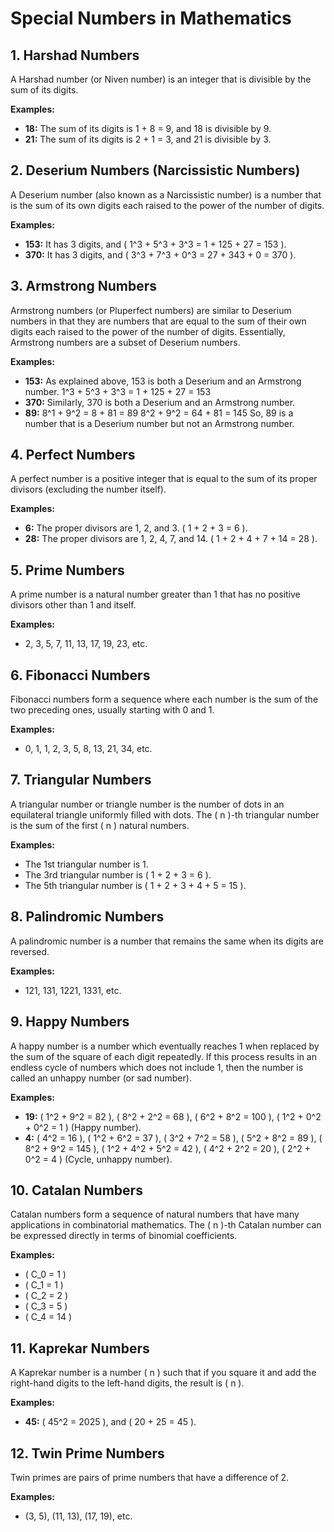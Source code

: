 # Special Numbers in Mathematics

## 1. Harshad Numbers
A Harshad number (or Niven number) is an integer that is divisible by the sum of its digits.

**Examples:**
- **18:** The sum of its digits is 1 + 8 = 9, and 18 is divisible by 9.
- **21:** The sum of its digits is 2 + 1 = 3, and 21 is divisible by 3.

## 2. Deserium Numbers (Narcissistic Numbers)
A Deserium number (also known as a Narcissistic number) is a number that is the sum of its own digits each raised to the power of the number of digits.

**Examples:**
- **153:** It has 3 digits, and \( 1^3 + 5^3 + 3^3 = 1 + 125 + 27 = 153 \).
- **370:** It has 3 digits, and \( 3^3 + 7^3 + 0^3 = 27 + 343 + 0 = 370 \).

## 3. Armstrong Numbers
Armstrong numbers (or Pluperfect numbers) are similar to Deserium numbers in that they are numbers that are equal to the sum of their own digits each raised to the power of the number of digits. Essentially, Armstrong numbers are a subset of Deserium numbers.

**Examples:**
- **153:** As explained above, 153 is both a Deserium and an Armstrong
number.
1^3 + 5^3 + 3^3 = 1 + 125 + 27 = 153
- **370:** Similarly, 370 is both a Deserium and an Armstrong number.
- **89:**
8^1 + 9^2 = 8 + 81 = 89
8^2 + 9^2 = 64 + 81 = 145
So, 89 is a number that is a Deserium number but not an Armstrong number.

## 4. Perfect Numbers
A perfect number is a positive integer that is equal to the sum of its proper divisors (excluding the number itself).

**Examples:**
- **6:** The proper divisors are 1, 2, and 3. \( 1 + 2 + 3 = 6 \).
- **28:** The proper divisors are 1, 2, 4, 7, and 14. \( 1 + 2 + 4 + 7 + 14 = 28 \).

## 5. Prime Numbers
A prime number is a natural number greater than 1 that has no positive divisors other than 1 and itself.

**Examples:**
- 2, 3, 5, 7, 11, 13, 17, 19, 23, etc.

## 6. Fibonacci Numbers
Fibonacci numbers form a sequence where each number is the sum of the two preceding ones, usually starting with 0 and 1.

**Examples:**
- 0, 1, 1, 2, 3, 5, 8, 13, 21, 34, etc.

## 7. Triangular Numbers
A triangular number or triangle number is the number of dots in an equilateral triangle uniformly filled with dots. The \( n \)-th triangular number is the sum of the first \( n \) natural numbers.

**Examples:**
- The 1st triangular number is 1.
- The 3rd triangular number is \( 1 + 2 + 3 = 6 \).
- The 5th triangular number is \( 1 + 2 + 3 + 4 + 5 = 15 \).

## 8. Palindromic Numbers
A palindromic number is a number that remains the same when its digits are reversed.

**Examples:**
- 121, 131, 1221, 1331, etc.

## 9. Happy Numbers
A happy number is a number which eventually reaches 1 when replaced by the sum of the square of each digit repeatedly. If this process results in an endless cycle of numbers which does not include 1, then the number is called an unhappy number (or sad number).

**Examples:**
- **19:** \( 1^2 + 9^2 = 82 \), \( 8^2 + 2^2 = 68 \), \( 6^2 + 8^2 = 100 \), \( 1^2 + 0^2 + 0^2 = 1 \) (Happy number).
- **4:** \( 4^2 = 16 \), \( 1^2 + 6^2 = 37 \), \( 3^2 + 7^2 = 58 \), \( 5^2 + 8^2 = 89 \), \( 8^2 + 9^2 = 145 \), \( 1^2 + 4^2 + 5^2 = 42 \), \( 4^2 + 2^2 = 20 \), \( 2^2 + 0^2 = 4 \) (Cycle, unhappy number).

## 10. Catalan Numbers
Catalan numbers form a sequence of natural numbers that have many applications in combinatorial mathematics. The \( n \)-th Catalan number can be expressed directly in terms of binomial coefficients.

**Examples:**
- \( C_0 = 1 \)
- \( C_1 = 1 \)
- \( C_2 = 2 \)
- \( C_3 = 5 \)
- \( C_4 = 14 \)

## 11. Kaprekar Numbers
A Kaprekar number is a number \( n \) such that if you square it and add the right-hand digits to the left-hand digits, the result is \( n \).

**Examples:**
- **45:** \( 45^2 = 2025 \), and \( 20 + 25 = 45 \).

## 12. Twin Prime Numbers
Twin primes are pairs of prime numbers that have a difference of 2.

**Examples:**
- (3, 5), (11, 13), (17, 19), etc.
